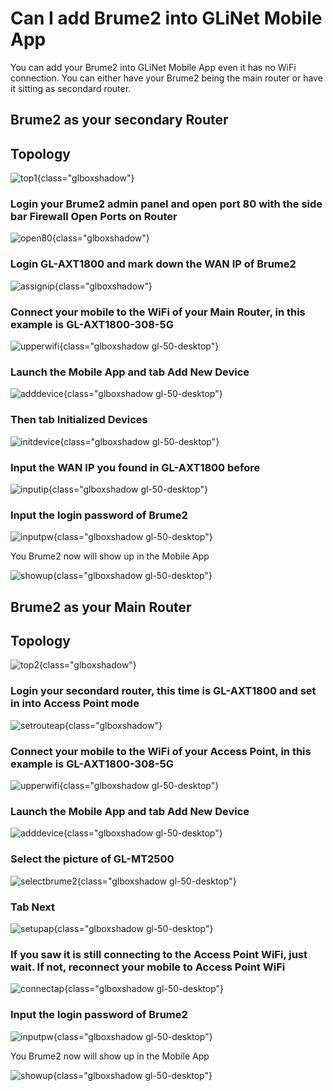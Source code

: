 # Can I add Brume2 into GLiNet Mobile App

You can add your Brume2 into GLiNet Mobile App even it has no WiFi connection. You can either have your Brume2 being the main router or have it sitting as secondard router.

## Brume2 as your secondary Router

## Topology

![top1](https://static.gl-inet.com/docs/router/en/4/faq/add_brume2_into_app/top1.jpg){class="glboxshadow"}

### Login your Brume2 admin panel and open port 80 with the side bar **Firewall** **Open Ports on Router**

![open80](https://static.gl-inet.com/docs/router/en/4/faq/add_brume2_into_app/open80.jpg){class="glboxshadow"}

### Login GL-AXT1800 and mark down the WAN IP of Brume2

![assignip](https://static.gl-inet.com/docs/router/en/4/faq/add_brume2_into_app/assignip.jpg){class="glboxshadow"}

### Connect your mobile to the WiFi of your Main Router, in this example is GL-AXT1800-308-5G

![upperwifi](https://static.gl-inet.com/docs/router/en/4/faq/add_brume2_into_app/upperwifi.PNG){class="glboxshadow gl-50-desktop"}

### Launch the Mobile App and tab **Add New Device**

![adddevice](https://static.gl-inet.com/docs/router/en/4/faq/add_brume2_into_app/adddevice.PNG){class="glboxshadow gl-50-desktop"}

### Then tab **Initialized Devices**

![initdevice](https://static.gl-inet.com/docs/router/en/4/faq/add_brume2_into_app/initdevice.PNG){class="glboxshadow gl-50-desktop"}

### Input the WAN IP you found in GL-AXT1800 before

![inputip](https://static.gl-inet.com/docs/router/en/4/faq/add_brume2_into_app/inputip.PNG){class="glboxshadow gl-50-desktop"}

### Input the login password of Brume2

![inputpw](https://static.gl-inet.com/docs/router/en/4/faq/add_brume2_into_app/inputpw.PNG){class="glboxshadow gl-50-desktop"}

You Brume2 now will show up in the Mobile App

![showup](https://static.gl-inet.com/docs/router/en/4/faq/add_brume2_into_app/showup.PNG){class="glboxshadow gl-50-desktop"}

## Brume2 as your Main Router

## Topology

![top2](https://static.gl-inet.com/docs/router/en/4/faq/add_brume2_into_app/top2.jpg){class="glboxshadow"}

### Login your secondard router, this time is GL-AXT1800 and set in into Access Point mode

![setrouteap](https://static.gl-inet.com/docs/router/en/4/faq/add_brume2_into_app/setrouteap.jpg){class="glboxshadow"}

### Connect your mobile to the WiFi of your Access Point, in this example is GL-AXT1800-308-5G

![upperwifi](https://static.gl-inet.com/docs/router/en/4/faq/add_brume2_into_app/upperwifi.PNG){class="glboxshadow gl-50-desktop"} 

### Launch the Mobile App and tab **Add New Device**

![adddevice](https://static.gl-inet.com/docs/router/en/4/faq/add_brume2_into_app/adddevice.PNG){class="glboxshadow gl-50-desktop"}

### Select the picture of GL-MT2500

![selectbrume2](https://static.gl-inet.com/docs/router/en/4/faq/add_brume2_into_app/selectbrume2.PNG){class="glboxshadow gl-50-desktop"}

### Tab **Next**

![setupap](https://static.gl-inet.com/docs/router/en/4/faq/add_brume2_into_app/setupap.PNG){class="glboxshadow gl-50-desktop"}

### If you saw it is still connecting to the Access Point WiFi, just wait. If not, reconnect your mobile to Access Point WiFi

![connectap](https://static.gl-inet.com/docs/router/en/4/faq/add_brume2_into_app/connectap.PNG){class="glboxshadow gl-50-desktop"}

### Input the login password of Brume2

![inputpw](https://static.gl-inet.com/docs/router/en/4/faq/add_brume2_into_app/inputpw.PNG){class="glboxshadow gl-50-desktop"}

You Brume2 now will show up in the Mobile App

![showup](https://static.gl-inet.com/docs/router/en/4/faq/add_brume2_into_app/showup.PNG){class="glboxshadow gl-50-desktop"}